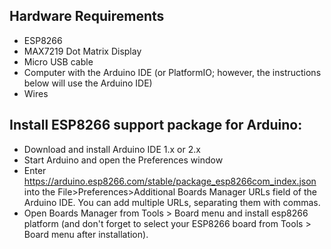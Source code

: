 ## Hardware Requirements
- ESP8266
- MAX7219 Dot Matrix Display
- Micro USB cable
- Computer with the Arduino IDE (or PlatformIO; however, the instructions below will use the Arduino IDE)
- Wires

## Install ESP8266 support package for Arduino:
- Download and install Arduino IDE 1.x or 2.x
- Start Arduino and open the Preferences window
- Enter https://arduino.esp8266.com/stable/package_esp8266com_index.json into the File>Preferences>Additional Boards Manager URLs field of the Arduino IDE. You can add multiple URLs, separating them with commas.
- Open Boards Manager from Tools > Board menu and install esp8266 platform (and don't forget to select your ESP8266 board from Tools > Board menu after installation).

